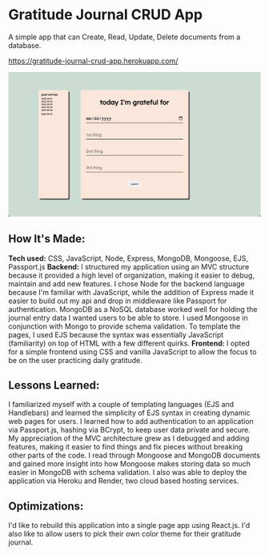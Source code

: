# Gratitude Journal CRUD App
A simple app that can Create, Read, Update, Delete documents from a database.

https://gratitude-journal-crud-app.herokuapp.com/

![Screenshot](gratitude-journal.png)

## How It's Made:

**Tech used:** CSS, JavaScript, Node, Express, MongoDB, Mongoose, EJS, Passport.js
**Backend:** I structured my application using an MVC structure because it provided a high level of organization, making it easier to debug, maintain and add new features. I chose Node for the backend language because I'm familiar with JavaScript, while the addition of Express made it easier to build out my api and drop in middleware like Passport for authentication. MongoDB as a NoSQL database worked well for holding the journal entry data I wanted users to be able to store. I used Mongoose in conjunction with Mongo to provide schema validation. To template the pages, I used EJS because the syntax was essentially JavaScript (familiarity) on top of HTML with a few different quirks.
**Frontend:** I opted for a simple frontend using CSS and vanilla JavaScript to allow the focus to be on the user practicing daily gratitude.

## Lessons Learned:
I familiarized myself with a couple of templating languages (EJS and Handlebars) and learned the simplicity of EJS syntax in creating dynamic web pages for users. I learned how to add authentication to an application via Passport.js, hashing via BCrypt, to keep user data private and secure. My appreciation of the MVC architecture grew as I debugged and adding features, making it easier to find things and fix pieces without breaking other parts of the code. I read through Mongoose and MongoDB documents and gained more insight into how Mongoose makes storing data so much easier in MongoDB with schema validation. I also was able to deploy the application via Heroku and Render, two cloud based hosting services.

## Optimizations:
I'd like to rebuild this application into a single page app using React.js. I'd also like to allow users to pick their own color theme for their gratitude journal.